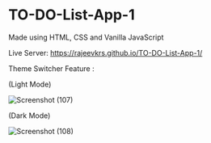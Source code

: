 # TO-DO-List-App-1
Made using HTML, CSS and Vanilla JavaScript 

Live Server: https://rajeevkrs.github.io/TO-DO-List-App-1/

Theme Switcher Feature : 

(Light Mode)


![Screenshot (107)](https://github.com/rajeevkrS/TO-DO-List-App-1/assets/124420037/486e1a82-5c68-4ab6-b15f-a6d06f0b048a)

(Dark Mode)


![Screenshot (108)](https://github.com/rajeevkrS/TO-DO-List-App-1/assets/124420037/ae7ba9c5-7d07-4504-a4fd-8231ed8c7468)

